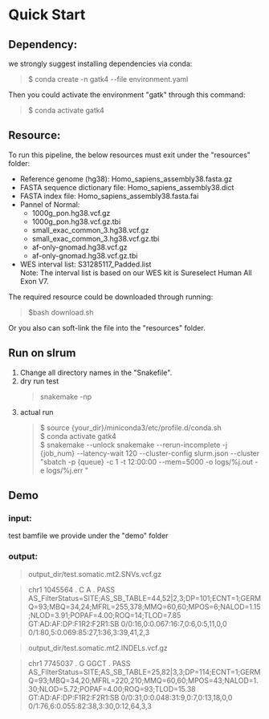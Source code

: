 # Quick Start 
## Dependency:  

we strongly suggest installing dependencies via conda:

  > $ conda create -n gatk4 --file environment.yaml

Then you could activate the environment "gatk" through this command:
 
  > $ conda activate gatk4

## Resource:
To run this pipeline, the below resources must exit under the "resources" folder:
- Reference genome (hg38): Homo_sapiens_assembly38.fasta.gz
- FASTA sequence dictionary file: Homo_sapiens_assembly38.dict
- FASTA index file: Homo_sapiens_assembly38.fasta.fai
- Pannel of Normal:   
    + 1000g_pon.hg38.vcf.gz   
    + 1000g_pon.hg38.vcf.gz.tbi         
    + small_exac_common_3.hg38.vcf.gz
    + small_exac_common_3.hg38.vcf.gz.tbi
    + af-only-gnomad.hg38.vcf.gz
    + af-only-gnomad.hg38.vcf.gz.tbi
- WES interval list: S31285117_Padded.list  
Note: The interval list is based on our WES kit is Sureselect Human All Exon V7.

The required resource could be downloaded through running:

> $bash download.sh

 Or you also can soft-link the file into the "resources" folder.

## Run on slrum

1. Change all directory names in the "Snakefile".
2. dry run test
    > snakemake -np
3. actual run
    > \$ source {your_dir}/miniconda3/etc/profile.d/conda.sh  
    > \$ conda activate gatk4  
    > \$ snakemake --unlock snakemake --rerun-incomplete -j {job_num} --latency-wait 120 --cluster-config slurm.json --cluster "sbatch -p {queue} -c 1 -t 12:00:00 --mem=5000 -o logs/%j.out -e logs/%j.err "

## Demo
### input:
test bamfile we provide under the "demo" folder
### output:
> output_dir/test.somatic.mt2.SNVs.vcf.gz  

> chr1	1045564	.	C	A	.	PASS	AS_FilterStatus=SITE;AS_SB_TABLE=44,52|2,3;DP=101;ECNT=1;GERMQ=93;MBQ=34,24;MFRL=255,378;MMQ=60,60;MPOS=6;NALOD=1.15;NLOD=3.91;POPAF=4.00;ROQ=14;TLOD=7.85	GT:AD:AF:DP:F1R2:F2R1:SB	0/0:16,0:0.067:16:7,0:6,0:5,11,0,0	0/1:80,5:0.069:85:27,1:36,3:39,41,2,3

> output_dir/test.somatic.mt2.INDELs.vcf.gz  

> chr1	7745037	.	G	GGCT	.	PASS	AS_FilterStatus=SITE;AS_SB_TABLE=25,82|3,3;DP=114;ECNT=1;GERMQ=93;MBQ=34,20;MFRL=220,210;MMQ=60,60;MPOS=43;NALOD=1.30;NLOD=5.72;POPAF=4.00;ROQ=93;TLOD=15.38	GT:AD:AF:DP:F1R2:F2R1:SB	0/0:31,0:0.048:31:9,0:7,0:13,18,0,0	0/1:76,6:0.055:82:38,3:30,0:12,64,3,3



